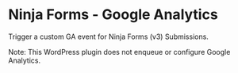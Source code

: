 # Ninja Forms - Google Analytics

Trigger a custom GA event for Ninja Forms (v3) Submissions.

Note: This WordPress plugin does not enqueue or configure Google Analytics.